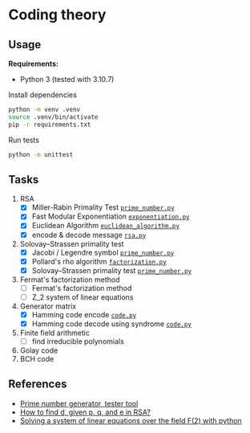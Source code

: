# Coding theory

## Usage

**Requirements:**

- Python 3 (tested with 3.10.7)

Install dependencies

```sh
python -m venv .venv
source .venv/bin/activate
pip -r requirements.txt
```

Run tests

```sh
python -m unittest
```

## Tasks

1. RSA
    - [x] Miller-Rabin Primality Test [`prime_number.py`](./enc/prime_number.py)
    - [x] Fast Modular Exponentiation [`exponentiation.py`](./enc/exponentiation.py)
    - [x] Euclidean Algorithm [`euclidean_algorithm.py`](./enc/euclidean_algorithm.py)
    - [x] encode & decode message [`rsa.py`](./enc/rsa.py)
2. Solovay–Strassen primality test
    - [x] Jacobi / Legendre symbol [`prime_number.py`](./enc/prime_number.py)
    - [x] Pollard's rho algorithm [`factorization.py`](./enc/factorization.py)
    - [x] Solovay–Strassen primality test [`prime_number.py`](./enc/prime_number.py)
3. Fermat's factorization method
    - [ ] Fermat's factorization method
    - [ ] Z_2 system of linear equations
4. Generator matrix
    - [x] Hamming code encode [`code.py`](./enc/code.py)
    - [x] Hamming code decode using syndrome [`code.py`](./enc/code.py)
5. Finite field arithmetic
    - [ ] find irreducible polynomials
6. Golay code
7. BCH code

## References

- [Prime number generator, tester tool](https://bigprimes.org/)
- [How to find d, given p, q, and e in RSA?](https://stackoverflow.com/a/46989263)
- [Solving a system of linear equations over the field F(2) with python](https://stackoverflow.com/a/70327062)
